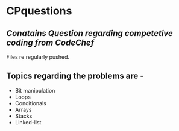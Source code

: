 # CPquestions

## _Conatains Question regarding competetive coding from CodeChef_

Files re regularly pushed. 

## Topics regarding the problems are -
- Bit manipulation
- Loops
- Conditionals
- Arrays
- Stacks
- Linked-list
